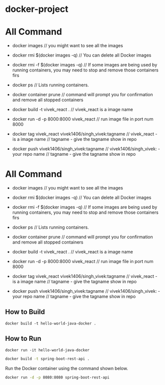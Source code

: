 # docker-project


# All Command

- docker images   // you might want to see all the images
- docker rmi $(docker images -q)  // You can delete all Docker images
- docker rmi -f $(docker images -q)  // If some images are being used by running containers, you may need to stop and remove those containers firs

- docker ps   // Lists running containers.
- docker container prune   // command will prompt you for confirmation and remove all stopped containers

- docker build -t vivek_react .   // vivek_react is a image name
- docker run -d -p 8000:8000 vivek_react    // run image file in port num 8000
- docker tag vivek_react vivek1406/singh_vivek:tagname   // vivek_react - is a image name
                                                         // tagname - give the tagname show in repo
- docker push vivek1406/singh_vivek:tagname  // vivek1406/singh_vivek: - your repo name
                                             // tagname - give the tagname show in repo
                                             
                                             
                                             
 
# All Command

- docker images   // you might want to see all the images
- docker rmi $(docker images -q)  // You can delete all Docker images
- docker rmi -f $(docker images -q)  // If some images are being used by running containers, you may need to stop and remove those containers firs

- docker ps   // Lists running containers.
- docker container prune   // command will prompt you for confirmation and remove all stopped containers

- docker build -t vivek_react .   // vivek_react is a image name
- docker run -d -p 8000:8000 vivek_react    // run image file in port num 8000
- docker tag vivek_react vivek1406/singh_vivek:tagname   // vivek_react - is a image name
                                                         // tagname - give the tagname show in repo
- docker push vivek1406/singh_vivek:tagname  // vivek1406/singh_vivek: - your repo name
                                             // tagname - give the tagname show in repo





## How to Build
```
docker build -t hello-world-java-docker .
```  

## How to Run
```
docker run -it hello-world-java-docker
```


```bash
docker build -t spring-boot-rest-api .
```
Run the Docker container using the command shown below.

```bash
docker run -d -p 8080:8080 spring-boot-rest-api
```
